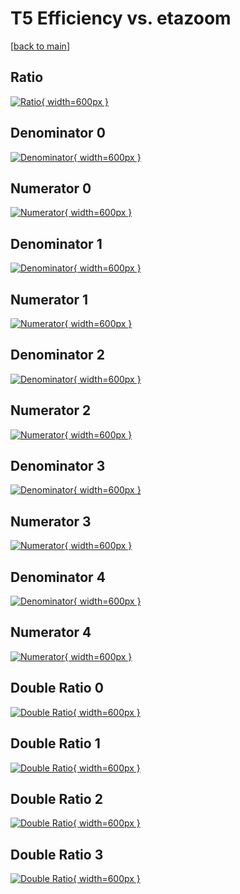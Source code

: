 # T5 Efficiency vs. etazoom

[[back to main](./)]



## Ratio

[![Ratio](../mtv/var/T5_vtr_13_1_eff_etazoom.png){ width=600px }](../mtv/var/T5_vtr_13_1_eff_etazoom.pdf)

## Denominator 0

[![Denominator](../mtv/den/T5_vtr_13_1_eff_etazoom_den0.png){ width=600px }](../mtv/den/T5_vtr_13_1_eff_etazoom_den0.pdf)

## Numerator 0

[![Numerator](../mtv/num/T5_vtr_13_1_eff_etazoom_num0.png){ width=600px }](../mtv/num/T5_vtr_13_1_eff_etazoom_num0.pdf)

## Denominator 1

[![Denominator](../mtv/den/T5_vtr_13_1_eff_etazoom_den1.png){ width=600px }](../mtv/den/T5_vtr_13_1_eff_etazoom_den1.pdf)

## Numerator 1

[![Numerator](../mtv/num/T5_vtr_13_1_eff_etazoom_num1.png){ width=600px }](../mtv/num/T5_vtr_13_1_eff_etazoom_num1.pdf)

## Denominator 2

[![Denominator](../mtv/den/T5_vtr_13_1_eff_etazoom_den2.png){ width=600px }](../mtv/den/T5_vtr_13_1_eff_etazoom_den2.pdf)

## Numerator 2

[![Numerator](../mtv/num/T5_vtr_13_1_eff_etazoom_num2.png){ width=600px }](../mtv/num/T5_vtr_13_1_eff_etazoom_num2.pdf)

## Denominator 3

[![Denominator](../mtv/den/T5_vtr_13_1_eff_etazoom_den3.png){ width=600px }](../mtv/den/T5_vtr_13_1_eff_etazoom_den3.pdf)

## Numerator 3

[![Numerator](../mtv/num/T5_vtr_13_1_eff_etazoom_num3.png){ width=600px }](../mtv/num/T5_vtr_13_1_eff_etazoom_num3.pdf)

## Denominator 4

[![Denominator](../mtv/den/T5_vtr_13_1_eff_etazoom_den4.png){ width=600px }](../mtv/den/T5_vtr_13_1_eff_etazoom_den4.pdf)

## Numerator 4

[![Numerator](../mtv/num/T5_vtr_13_1_eff_etazoom_num4.png){ width=600px }](../mtv/num/T5_vtr_13_1_eff_etazoom_num4.pdf)

## Double Ratio 0

[![Double Ratio](../mtv/ratio/T5_vtr_13_1_eff_etazoom_ratio0.png){ width=600px }](../mtv/ratio/T5_vtr_13_1_eff_etazoom_ratio0.pdf)

## Double Ratio 1

[![Double Ratio](../mtv/ratio/T5_vtr_13_1_eff_etazoom_ratio1.png){ width=600px }](../mtv/ratio/T5_vtr_13_1_eff_etazoom_ratio1.pdf)

## Double Ratio 2

[![Double Ratio](../mtv/ratio/T5_vtr_13_1_eff_etazoom_ratio2.png){ width=600px }](../mtv/ratio/T5_vtr_13_1_eff_etazoom_ratio2.pdf)

## Double Ratio 3

[![Double Ratio](../mtv/ratio/T5_vtr_13_1_eff_etazoom_ratio3.png){ width=600px }](../mtv/ratio/T5_vtr_13_1_eff_etazoom_ratio3.pdf)

